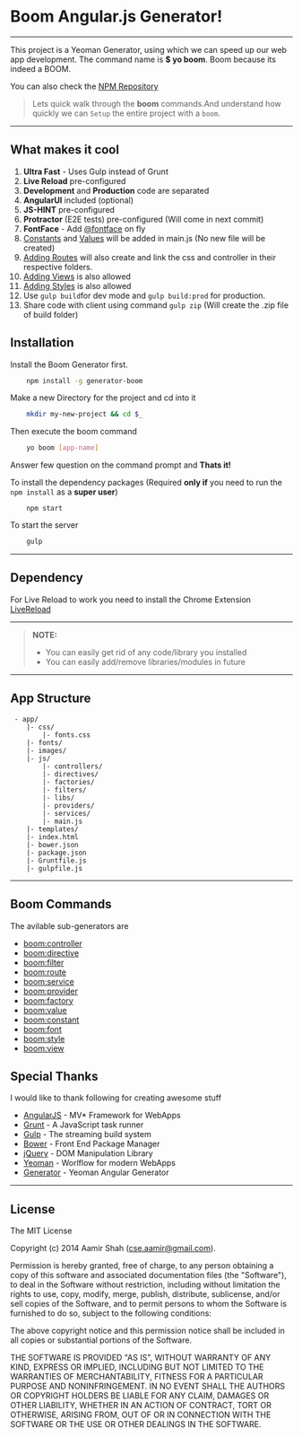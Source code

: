 Boom Angular.js Generator!
=====================

---------------

This project is a Yeoman Generator, using which we can speed up our web app development. The command name is **$ yo boom**. Boom because its indeed a BOOM.

You can also check the [NPM Repository](https://npmjs.org/package/generator-boom) 


>Lets quick walk through the **boom** commands.And understand how quickly we can <i class="icon-cog"></i> `Setup` the entire project with a `boom`.

----------

What makes it cool
----------

 1. **Ultra Fast** - Uses Gulp instead of Grunt
 2. **Live Reload** pre-configured
 3. **Development** and **Production** code are separated
 4. **AngularUI** included (optional)
 5. **JS-HINT** pre-configured
 6. **Protractor** (E2E tests) pre-configured (Will come in next commit)
 7. **FontFace** - Add [@fontface](https://github.com/aamirshah/generator-boom/blob/master/font/USAGE.md) on fly
 8. [Constants](https://github.com/aamirshah/generator-boom/blob/master/constant/USAGE.md) and [Values](https://github.com/aamirshah/generator-boom/blob/master/value/USAGE.md) will be added in main.js (No new file will be created)
 9. [Adding Routes](https://github.com/aamirshah/generator-boom/blob/master/route/USAGE.md) will also create and link the css and controller in their respective folders.
 10. [Adding Views](https://github.com/aamirshah/generator-boom/blob/master/view/USAGE.md) is also allowed
 11. [Adding Styles](https://github.com/aamirshah/generator-boom/blob/master/style/USAGE.md) is also allowed
 12. Use `gulp build`for dev mode and `gulp build:prod` for production.
 13. Share code with client using command `gulp zip` (Will create the .zip file of build folder)

<i class="icon-download"></i> Installation
---------

Install the Boom Generator first.

```sh
    npm install -g generator-boom
```

Make a new Directory for the project and cd into it

```sh
    mkdir my-new-project && cd $_
```

Then execute the boom command

```sh
    yo boom [app-name]
```

Answer few question on the command prompt and **Thats it!**

To install the dependency packages (Required **only if** you need to run the `npm install` as a **super user**)

```
    npm start
```

To start the server

```sh
    gulp
```

-----------



Dependency
--------

For Live Reload to work you need to install the Chrome Extension [LiveReload](https://chrome.google.com/webstore/detail/livereload/jnihajbhpnppcggbcgedagnkighmdlei)



----------


> **NOTE:**
> 
> - You can easily get rid of any code/library you installed
> - You can easily add/remove libraries/modules in future

----------

<i class="icon-file"></i> App Structure
---------------
```
 - app/
    |- css/
        |- fonts.css
    |- fonts/
    |- images/
    |- js/
        |- controllers/
        |- directives/
        |- factories/
        |- filters/
        |- libs/
        |- providers/
        |- services/
        |- main.js
    |- templates/
    |- index.html
    |- bower.json
    |- package.json
    |- Gruntfile.js
    |- gulpfile.js
```

----------

<i class="icon-refresh"></i> Boom Commands
---------------

The avilable sub-generators are

* [boom:controller](https://github.com/aamirshah/generator-boom/blob/master/controller/USAGE.md)
* [boom:directive](https://github.com/aamirshah/generator-boom/blob/master/directive/USAGE.md)
* [boom:filter](https://github.com/aamirshah/generator-boom/blob/master/filter/USAGE.md)
* [boom:route](https://github.com/aamirshah/generator-boom/blob/master/route/USAGE.md)
* [boom:service](https://github.com/aamirshah/generator-boom/blob/master/service/USAGE.md)
* [boom:provider](https://github.com/aamirshah/generator-boom/blob/master/provider/USAGE.md)
* [boom:factory](https://github.com/aamirshah/generator-boom/blob/master/factory/USAGE.md)
* [boom:value](https://github.com/aamirshah/generator-boom/blob/master/value/USAGE.md)
* [boom:constant](https://github.com/aamirshah/generator-boom/blob/master/constant/USAGE.md)
* [boom:font](https://github.com/aamirshah/generator-boom/blob/master/font/USAGE.md)
* [boom:style](https://github.com/aamirshah/generator-boom/blob/master/style/USAGE.md)
* [boom:view](https://github.com/aamirshah/generator-boom/blob/master/view/USAGE.md)


<i class="icon-pencil"></i> Special Thanks
---------------

I would like to thank following for creating awesome stuff

* [AngularJS](http://angularjs.org) - MV* Framework for WebApps
* [Grunt](http://gruntjs.com) - A JavaScript task runner
* [Gulp](http://gulpjs.com/) - The streaming build system
* [Bower](http://bower.io) - Front End Package Manager
* [jQuery](http://jquery.com/) - DOM Manipulation Library
* [Yeoman](http://yeoman.io/) - Worlflow for modern WebApps
* [Generator](https://github.com/yeoman/generator-angular) - Yeoman Angular Generator

-------------------


License
---------------

The MIT License

Copyright (c) 2014 Aamir Shah (cse.aamir@gmail.com).

Permission is hereby granted, free of charge, to any person obtaining a copy
of this software and associated documentation files (the "Software"), to deal
in the Software without restriction, including without limitation the rights
to use, copy, modify, merge, publish, distribute, sublicense, and/or sell
copies of the Software, and to permit persons to whom the Software is
furnished to do so, subject to the following conditions:

The above copyright notice and this permission notice shall be included in
all copies or substantial portions of the Software.

THE SOFTWARE IS PROVIDED "AS IS", WITHOUT WARRANTY OF ANY KIND, EXPRESS OR
IMPLIED, INCLUDING BUT NOT LIMITED TO THE WARRANTIES OF MERCHANTABILITY,
FITNESS FOR A PARTICULAR PURPOSE AND NONINFRINGEMENT. IN NO EVENT SHALL THE
AUTHORS OR COPYRIGHT HOLDERS BE LIABLE FOR ANY CLAIM, DAMAGES OR OTHER
LIABILITY, WHETHER IN AN ACTION OF CONTRACT, TORT OR OTHERWISE, ARISING FROM,
OUT OF OR IN CONNECTION WITH THE SOFTWARE OR THE USE OR OTHER DEALINGS IN
THE SOFTWARE.

